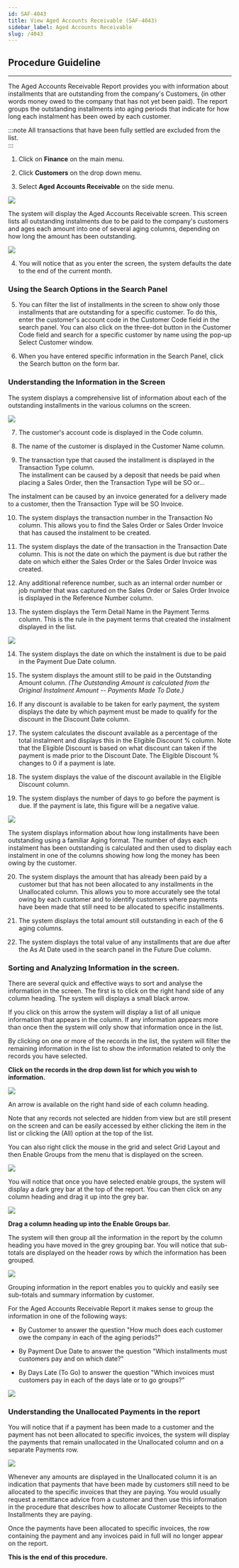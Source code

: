 ```yaml
---
id: SAF-4043
title: View Aged Accounts Receivable (SAF-4043)
sidebar_label: Aged Accounts Receivable
slug: /4043
---
```


## Procedure Guideline
___  

The Aged Accounts Receivable Report provides you with information
about installments that are outstanding from the company's Customers,
(in other words money owed to the company that has not yet been paid).
The report groups the outstanding installments into aging periods that
indicate for how long each instalment has been owed by each customer.

:::note
All transactions that have been fully settled are excluded from the list.  
:::

1.  Click on **Finance** on the main menu.  

2.  Click **Customers** on the drop down menu.  

3.  Select **Aged Accounts Receivable** on the side menu.  

![](../static/img/docs/SAF-4043/image01.png)  

The system will display the Aged Accounts Receivable screen. This
screen lists all outstanding instalments due to be paid to the
company's customers and ages each amount into one of several aging
columns, depending on how long the amount has been outstanding.  

![](../static/img/docs/SAF-4043/image3.jpg)  

4.  You will notice that as you enter the screen, the system defaults
the date to the end of the current month.  

### Using the Search Options in the Search Panel  

5.  You can filter the list of installments in the screen to show only
those installments that are outstanding for a specific customer. To
do this, enter the customer's account code in the Customer Code
field in the search panel. You can also click on the three-dot
button in the Customer Code field and search for a specific
customer by name using the pop-up Select Customer window.  

6.  When you have entered specific information in the Search Panel,
click the Search button on the form bar.

### Understanding the Information in the Screen 

The system displays a comprehensive list of information about each of
the outstanding installments in the various columns on the screen.

![](../static/img/docs/SAF-4043/image5.jpg)  

7.  The customer's account code is displayed in the Code column.  

8.  The name of the customer is displayed in the Customer Name column.  

9.  The transaction type that caused the installment is displayed in the
Transaction Type column.  
The installment can be caused by a deposit that needs be paid when
placing a Sales Order, then the Transaction Type will be SO or\...  

The instalment can be caused by an invoice generated for a delivery
made to a customer, then the Transaction Type will be SO Invoice.  

10. The system displays the transaction number in the Transaction No
column. This allows you to find the Sales Order or Sales Order
Invoice that has caused the instalment to be created.  

11. The system displays the date of the transaction in the Transaction
Date column. This is not the date on which the payment is due but
rather the date on which either the Sales Order or the Sales Order
Invoice was created.

12. Any additional reference number, such as an internal order number or
job number that was captured on the Sales Order or Sales Order
Invoice is displayed in the Reference Number column.  

13. The system displays the Term Detail Name in the Payment Terms
column. This is the rule in the payment terms that created the
instalment displayed in the list.  

![](../static/img/docs/SAF-4043/image7.jpg)  

14. The system displays the date on which the instalment is due to be
paid in the Payment Due Date column.  

15. The system displays the amount still to be paid in the Outstanding
Amount column.
_(The Outstanding Amount is calculated from the Original Instalment Amount -- Payments Made To Date.)_  

16. If any discount is available to be taken for early payment, the
system displays the date by which payment must be made to qualify
for the discount in the Discount Date column.  

17. The system calculates the discount available as a percentage of the
total instalment and displays this in the Eligible Discount %
column. Note that the Eligible Discount is based on what discount
can taken if the payment is made prior to the Discount Date. The
Eligible Discount % changes to 0 if a payment is late.  

18. The system displays the value of the discount available in the
Eligible Discount column.  

19. The system displays the number of days to go before the payment is
due. If the payment is late, this figure will be a negative value.  

![](../static/img/docs/SAF-4043/image9.jpg)  

The system displays information about how long installments have been
outstanding using a familiar Aging format. The number of days each
instalment has been outstanding is calculated and then used to display
each instalment in one of the columns showing how long the money has
been owing by the customer.  

20. The system displays the amount that has already been paid by a
customer but that has not been allocated to any installments in the
Unallocated column. This allows you to more accurately see the
total owing by each customer and to identify customers where
payments have been made that still need to be allocated to
specific installments.  

21. The system displays the total amount still outstanding in each of
the 6 aging columns.  

22. The system displays the total value of any installments that are due
after the As At Date used in the search panel in the Future Due
column.  

### Sorting and Analyzing Information in the screen.

There are several quick and effective ways to sort and analyse the
information in the screen. The first is to click on the right hand
side of any column heading. The system will displays a small black
arrow.  

If you click on this arrow the system will display a list of all
unique information that appears in the column. If any information
appears more than once then the system will only show that information
once in the list.  

By clicking on one or more of the records in the list, the system will
filter the remaining information in the list to show the information
related to only the records you have selected.  

**Click on the records in the drop down list for which you wish to information.**  

![](../static/img/docs/SAF-4043/image11.jpg)  

An arrow is available on the right hand side of each column heading.  

Note that any records not selected are hidden from view but are still
present on the screen and can be easily accessed by either clicking
the item in the list or clicking the (All) option at the top of the
list.  

You can also right click the mouse in the grid and select Grid Layout
and then Enable Groups from the menu that is displayed on the screen.  

![](../static/img/docs/SAF-4043/image13.jpg)  

You will notice that once you have selected enable groups, the system
will display a dark grey bar at the top of the report. You can then
click on any column heading and drag it up into the grey bar.  

![](../static/img/docs/SAF-4043/image14.jpg)  

**Drag a column heading up into the Enable Groups bar.**  

The system will then group all the information in the report by the
column heading you have moved in the grey grouping bar. You will
notice that sub-totals are displayed on the header rows by which the
information has been grouped.

![](../static/img/docs/SAF-4043/image16.jpg)  

Grouping information in the report enables you to quickly and easily
see sub-totals and summary information by customer.  

For the Aged Accounts Receivable Report it makes sense to group the
information in one of the following ways:  

-   By Customer to answer the question "How much does each customer owe
    the company in each of the aging periods?"

-   By Payment Due Date to answer the question "Which installments must
    customers pay and on which date?"

-   By Days Late (To Go) to answer the question "Which invoices must
    customers pay in each of the days late or to go groups?"

![](../static/img/docs/SAF-4043/image18.jpg)  

### Understanding the Unallocated Payments in the report  

You will notice that if a payment has been made to a customer and the
payment has not been allocated to specific invoices, the system will
display the payments that remain unallocated in the Unallocated column
and on a separate Payments row.  

![](../static/img/docs/SAF-4043/image20.jpg)  

Whenever any amounts are displayed in the Unallocated column it is an
indication that payments that have been made by customers still need
to be allocated to the specific invoices that they are paying. You
would usually request a remittance advice from a customer and then use
this information in the procedure that describes how to allocate
Customer Receipts to the Installments they are paying.  

Once the payments have been allocated to specific invoices, the row
containing the payment and any invoices paid in full will no longer
appear on the report.

**This is the end of this procedure.**
